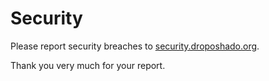 # Security

Please report security breaches to [security.droposhado.org](https://security.droposhado.org).

Thank you very much for your report.
